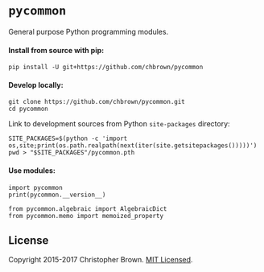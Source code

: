 # `pycommon`

General purpose Python programming modules.


#### Install from source with pip:

    pip install -U git+https://github.com/chbrown/pycommon


#### Develop locally:

    git clone https://github.com/chbrown/pycommon.git
    cd pycommon

Link to development sources from Python `site-packages` directory:

    SITE_PACKAGES=$(python -c 'import os,site;print(os.path.realpath(next(iter(site.getsitepackages()))))')
    pwd > "$SITE_PACKAGES"/pycommon.pth


#### Use modules:

    import pycommon
    print(pycommon.__version__)

    from pycommon.algebraic import AlgebraicDict
    from pycommon.memo import memoized_property


## License

Copyright 2015-2017 Christopher Brown. [MIT Licensed](http://chbrown.github.io/licenses/MIT/#2015-2017).
